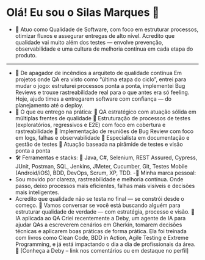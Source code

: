 # Olá! Eu sou o Silas Marques 👋

- 🔭 Atuo como Qualidade de Software, com foco em estruturar processos, otimizar fluxos e assegurar entregas de alto nível. Acredito que qualidade vai muito além dos testes — envolve prevenção, observabilidade e uma cultura de melhoria contínua em cada etapa do produto.
________________________________________________________________________________
- 🚀 De apagador de incêndios a arquiteto de qualidade contínua
Em projetos onde QA era visto como “última etapa do ciclo”, entrei para mudar o jogo: estruturei processos ponta a ponta, implementei Bug Reviews e trouxe rastreabilidade real para o que antes era só feeling.
Hoje, ajudo times a entregarem software com confiança — do planejamento até o deploy.
- 🧭 O que eu entrego na prática:
🔹 QA estratégico com atuação sólida em múltiplas frentes de qualidade
🔹 Estruturação de processos de testes (exploratórios, regressivos e E2E) com foco em cobertura e rastreabilidade
🔹 Implementação de reuniões de Bug Review com foco em logs, falhas e observabilidade
🔹 Especialista em documentação e gestão de testes
🔹 Atuação baseada na pirâmide de testes e visão ponta a ponta
- 🛠 Ferramentas e stacks:
📌 Java, C#, Selenium, REST Assured, Cypress, JUnit, Postman, SQL, Jenkins, JMeter, Cucumber, Git, Testes Mobile (Android/iOS), BDD, DevOps, Scrum, XP, TDD.
-🌱 Minha marca pessoal:
- Sou movido por clareza, rastreabilidade e melhoria contínua. Onde passo, deixo processos mais eficientes, falhas mais visíveis e decisões mais inteligentes.
- Acredito que qualidade não se testa no final — se constrói desde o começo.
💬 Vamos conversar se você está buscando alguém para estruturar qualidade de verdade — com estratégia, processo e visão.
🤖 IA aplicada ao QA
Criei recentemente a Deby, um agente de IA para ajudar QAs a escreverem cenários em Gherkin, tomarem decisões técnicas e aplicarem boas práticas de forma prática.
Ela foi treinada com livros como Clean Code, BDD in Action, Agile Testing e Extreme Programming, e já está impactando o dia a dia de profissionais da área.
🔗 [Conheça a Deby – link nos comentários ou em destaque no perfil]
